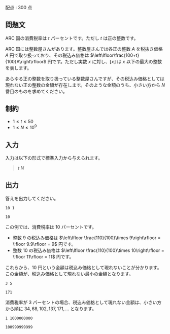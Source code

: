 配点 : $300$ 点

## 問題文

ARC 国の消費税率は $t$ パーセントです。ただし $t$ は正の整数です。

ARC 国には整数屋さんがあります。整数屋さんでは各正の整数 $A$ を税抜き価格 $A$ 円で取り扱っており、その税込み価格は $\left\lfloor\frac{100+t}{100}A\right\rfloor$ 円です。ただし実数 $x$ に対し、$\lfloor x\rfloor$ は $x$ 以下の最大の整数を表します。

あらゆる正の整数を取り扱っている整数屋さんですが、その税込み価格としては現れない正の整数の金額が存在します。そのような金額のうち、小さい方から $N$ 番目のものを求めてください。

## 制約

- $1\leq t\leq 50$
- $1\leq N\leq 10^{9}$

## 入力

入力は以下の形式で標準入力から与えられます。

> $t$ $N$

## 出力

答えを出力してください。

```input1
10 1
```

```output1
10
```

この例では、消費税率は $10$ パーセントです。

- 整数 $9$ の税込み価格は $\left\lfloor \frac{110}{100}\times 9\right\rfloor = \lfloor 9.9\rfloor = 9$ 円です。
- 整数 $10$ の税込み価格は $\left\lfloor \frac{110}{100}\times 10\right\rfloor = \lfloor 11\rfloor = 11$ 円です。

これらから、$10$ 円という金額は税込み価格として現れないことが分かります。この金額が、税込み価格として現れない最小の金額となります。

```input2
3 5
```

```output2
171
```

消費税率が $3$ パーセントの場合、税込み価格として現れない金額は、小さい方から順に $34, 68, 102, 137, 171, \ldots$ となります。

```input3
1 1000000000
```

```output3
100999999999
```